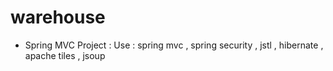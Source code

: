 # warehouse
- Spring MVC Project :
Use : spring mvc , spring security , jstl , hibernate , apache tiles , jsoup
